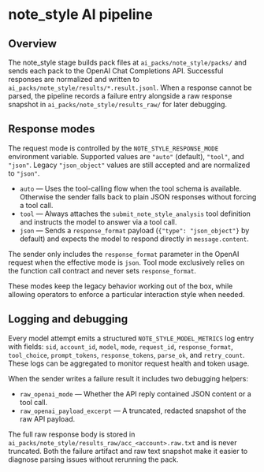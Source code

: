 # note_style AI pipeline

## Overview

The note_style stage builds pack files at `ai_packs/note_style/packs/` and sends
each pack to the OpenAI Chat Completions API. Successful responses are
normalized and written to `ai_packs/note_style/results/*.result.jsonl`. When a
response cannot be parsed, the pipeline records a failure entry alongside a raw
response snapshot in `ai_packs/note_style/results_raw/` for later debugging.

## Response modes

The request mode is controlled by the `NOTE_STYLE_RESPONSE_MODE` environment
variable. Supported values are `"auto"` (default), `"tool"`, and `"json"`.
Legacy `"json_object"` values are still accepted and are normalized to
`"json"`.

* `auto` &mdash; Uses the tool-calling flow when the tool schema is available.
  Otherwise the sender falls back to plain JSON responses without forcing a
  tool call.
* `tool` &mdash; Always attaches the `submit_note_style_analysis` tool definition
  and instructs the model to answer via a tool call.
* `json` &mdash; Sends a `response_format` payload (`{"type": "json_object"}` by
  default) and expects the model to respond directly in `message.content`.

The sender only includes the `response_format` parameter in the OpenAI request
when the effective mode is `json`. Tool mode exclusively relies on the function
call contract and never sets `response_format`.

These modes keep the legacy behavior working out of the box, while allowing
operators to enforce a particular interaction style when needed.

## Logging and debugging

Every model attempt emits a structured `NOTE_STYLE_MODEL_METRICS` log entry with
fields: `sid`, `account_id`, `model`, `mode`, `request_id`, `response_format`,
`tool_choice`, `prompt_tokens`, `response_tokens`, `parse_ok`, and
`retry_count`. These logs can be aggregated to monitor request health and token
usage.

When the sender writes a failure result it includes two debugging helpers:

* `raw_openai_mode` &mdash; Whether the API reply contained JSON content or a tool
  call.
* `raw_openai_payload_excerpt` &mdash; A truncated, redacted snapshot of the raw API
  payload.

The full raw response body is stored in
`ai_packs/note_style/results_raw/acc_<account>.raw.txt` and is never truncated.
Both the failure artifact and raw text snapshot make it easier to diagnose
parsing issues without rerunning the pack.
